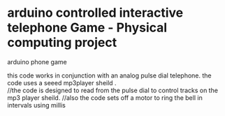 # arduino controlled interactive telephone Game - Physical computing project
arduino phone game 

this code works in conjunction with an analog pulse dial telephone.  the code uses a seeed mp3player sheild .  
//the code is designed to read from the pulse dial to control tracks on the mp3 player sheild.
//also the code sets off a motor to ring the bell in intervals using millis
